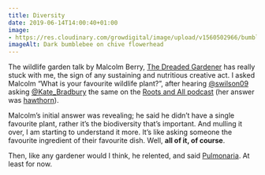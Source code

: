```yaml
---
title: Diversity
date: 2019-06-14T14:00:40+01:00
image: 
- https://res.cloudinary.com/growdigital/image/upload/v1560502966/bumblebee-6EBBA4FD.jpg
imageAlt: Dark bumblebee on chive flowerhead
---
```


The wildlife garden talk by Malcolm Berry, [The Dreaded Gardener](https://www.facebook.com/The-Dreaded-Gardener-1403035606578314/) has really stuck with me, the sign of any sustaining and nutritious creative act. I asked Malcolm “What is your favourite wildlife plant?”, after hearing [@swilson09](https://mobile.twitter.com/swilson09) asking [@Kate_Bradbury](https://mobile.twitter.com/Kate_Bradbury) the same on the [Roots and All podcast](https://pfaf.org/user/Plant.aspx?LatinName=Crataegus+monogyna) (her answer was [hawthorn](https://pfaf.org/user/Plant.aspx?LatinName=Crataegus+monogyna)).

Malcolm’s initial answer was revealing; he said he didn’t have a single favourite plant, rather it’s the biodiversity that’s important. And mulling it over, I am starting to understand it more. It’s like asking someone the favourite ingredient of their favourite dish. Well, **all of it, of course**.

Then, like any gardener would I think, he relented, and said [Pulmonaria](https://pfaf.org/user/plant.aspx?latinname=Pulmonaria+officinalis). At least for now.
